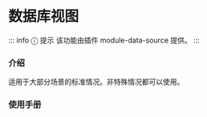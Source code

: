 # 数据库视图

::: info &#9432; 提示
该功能由插件 module-data-source 提供。
:::

### 介绍
适用于大部分场景的标准情况。非特殊情况都可以使用。

### 使用手册
